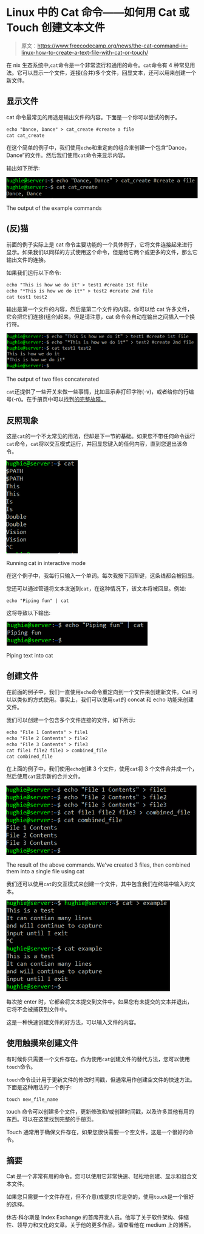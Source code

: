 # Linux 中的 Cat 命令——如何用 Cat 或 Touch 创建文本文件

> 原文：<https://www.freecodecamp.org/news/the-cat-command-in-linux-how-to-create-a-text-file-with-cat-or-touch/>

在 nix 生态系统中,`cat`命令是一个非常流行和通用的命令。`cat`命令有 4 种常见用法。它可以显示一个文件，连接(合并)多个文件，回显文本，还可以用来创建一个新文件。

## 显示文件

cat 命令最常见的用途是输出文件的内容。下面是一个你可以尝试的例子。

```
echo "Dance, Dance" > cat_create #create a file
cat cat_create
```

在这个简单的例子中，我们使用`echo`和重定向的组合来创建一个包含“Dance，Dance”的文件。然后我们使用`cat`命令来显示内容。

输出如下所示:

![image-11](img/2828a1db95fc06328b13c0d0f79a5368.png)

The output of the example commands

## (反)猫

前面的例子实际上是 cat 命令主要功能的一个具体例子，它将文件连接起来进行显示。如果我们以同样的方式使用这个命令，但是给它两个或更多的文件，那么它输出文件的连接。

如果我们运行以下命令:

```
echo "This is how we do it" > test1 #create 1st file
echo "*This is how we do it*" > test2 #create 2nd file
cat test1 test2 
```

输出是第一个文件的内容，然后是第二个文件的内容。你可以给 cat 许多文件，它会把它们连接(组合)起来。但是请注意，cat 命令会自动在输出之间插入一个换行符。

![image-12](img/5f2014c26c3dbc1a6a88fee4b0e88d15.png)

The output of two files concatenated

`cat`还提供了一些开关来做一些事情，比如显示非打印字符(-v)，或者给你的行编号(-n)。在手册页中可以找到[的完整故障。](https://man7.org/linux/man-pages/man1/cat.1.html)

## 反照现象

这是`cat`的一个不太常见的用法，但却是下一节的基础。如果您不带任何命令运行`cat`命令，`cat`将以交互模式运行，并回显您键入的任何内容，直到您退出该命令。

![image-13](img/d0b2b0bc28a21f1fd2bd63cdbd637793.png)

Running cat in interactive mode

在这个例子中，我每行只输入一个单词。每次我按下回车键，这条线都会被回显。

您还可以通过管道将文本发送到`cat`，在这种情况下，该文本将被回显。例如:

```
echo "Piping fun" | cat 
```

这将导致以下输出:

![image-14](img/c33bf40a7f79d57d256078d3be603fa9.png)

Piping text into cat

## 创建文件

在前面的例子中，我们一直使用`echo`命令重定向到一个文件来创建新文件。Cat 可以以类似的方式使用。事实上，我们可以使用`cat`的 concat 和 echo 功能来创建文件。

我们可以创建一个包含多个文件连接的文件，如下所示:

```
echo "File 1 Contents" > file1
echo "File 2 Contents" > file2
echo "File 3 Contents" > file3
cat file1 file2 file3 > combined_file
cat combined_file
```

在上面的例子中，我们使用`echo`创建 3 个文件，使用`cat`将 3 个文件合并成一个，然后使用`cat`显示新的合并文件。

![image-15](img/7667e9d919001c5e97a48fe0680d2ef1.png)

The result of the above commands. We've created 3 files, then combined them into a single file using cat

我们还可以使用`cat`的交互模式来创建一个文件，其中包含我们在终端中输入的文本。

![image-16](img/087349f54713d8c3a4d17f09f3e554a9.png)

每次按 enter 时，它都会将文本提交到文件中。如果您有未提交的文本并退出，它将不会被捕获到文件中。

这是一种快速创建文件的好方法，可以输入文件的内容。

## 使用触摸来创建文件

有时候你只需要一个文件存在。作为使用`cat`创建文件的替代方法，您可以使用`touch`命令。

`touch`命令设计用于更新文件的修改时间戳，但通常用作创建空文件的快速方法。下面是这种用法的一个例子:

```
touch new_file_name
```

touch 命令可以创建多个文件，更新修改和/或创建时间戳，以及许多其他有用的东西。可以在这里找到完整的手册页。

Touch 通常用于确保文件存在，如果您很快需要一个空文件，这是一个很好的命令。

## 摘要

Cat 是一个非常有用的命令。您可以使用它非常快速、轻松地创建、显示和组合文本文件。

如果您只需要一个文件存在，但不介意(或要求)它是空的，使用`touch`是一个很好的选择。

休吉·科尔斯是 Index Exchange 的首席开发人员。他写了关于软件架构、伸缩性、领导力和文化的文章。关于他的更多作品，请查看他在 medium 上的博客。